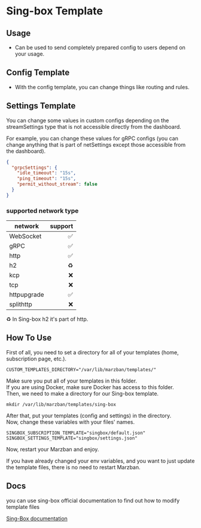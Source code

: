 # Sing-box Template

## Usage
- Can be used to send completely prepared config to users depend on your usage.

## Config Template
- With the config template, you can change things like routing and rules.

## Settings Template
You can change some values in custom configs depending on the streamSettings type that is not accessible directly from the dashboard.

For example, you can change these values for gRPC configs (you can change anything that is part of netSettings except those accessible from the dashboard).
```json
{
  "grpcSettings": {
    "idle_timeout": "15s",
    "ping_timeout": "15s",
    "permit_without_stream": false
  }
}
```
### supported network type
| network     | support |
|-------------|--------:|
| WebSocket   |       ✅ |
| gRPC        |       ✅ |
| http        |       ✅ |
| h2          |      ♻️ |
| kcp         |       ❌ |
| tcp         |       ❌ |
| httpupgrade |       ✅ |
| splithttp   |       ❌ |

♻️ In Sing-box h2 it's part of http.

## How To Use
First of all, you need to set a directory for all of your templates (home, subscription page, etc.).
```shell
CUSTOM_TEMPLATES_DIRECTORY="/var/lib/marzban/templates/"
```
Make sure you put all of your templates in this folder.\
If you are using Docker, make sure Docker has access to this folder.\
Then, we need to make a directory for our Sing-box template.
```shell
mkdir /var/lib/marzban/templates/sing-box
```
After that, put your templates (config and settings) in the directory.\
Now, change these variables with your files' names.
```shell
SINGBOX_SUBSCRIPTION_TEMPLATE="singbox/default.json"
SINGBOX_SETTINGS_TEMPLATE="singbox/settings.json"
```
Now, restart your Marzban and enjoy.

If you have already changed your env variables, and you want to just update the template files, there is no need to restart Marzban.

## Docs
you can use sing-box official documentation to find out how to modify template files

[Sing-Box documentation](https://sing-box.sagernet.org/configuration/)
